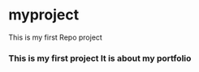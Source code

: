 # myproject
This is my first Repo project
<h3>This is my first project 
It is about my portfolio
  </h3>
